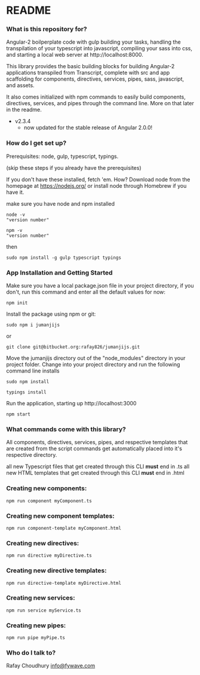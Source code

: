 # README #

### What is this repository for? ###

Angular-2 boilperplate code with gulp building your tasks, handling the transpilation of your typescript into javascript, compiling your sass into css, and starting a local web server at http://localhost:8000. 

This library provides the basic building blocks for building Angular-2 applications transpiled from Transcript, complete with src and app scaffolding for components, directives, services, pipes, sass, javascript, and assets. 

It also comes initialized with npm commands to easily build components, directives, services, and pipes through the command line. More on that later in the readme.

* v2.3.4
    - now updated for the stable release of Angular 2.0.0!

### How do I get set up? ###

Prerequisites: node, gulp, typescript, typings.

(skip these steps if you already have the prerequisites)

If you don't have these installed, fetch 'em. 
How? Download node from the homepage at https://nodejs.org/ or install node through Homebrew if you have it. 

make sure you have node and npm installed
```
node -v
"version number"
```
```
npm -v
"version number"
```
then
```
sudo npm install -g gulp typescript typings
```

### App Installation and Getting Started ###
Make sure you have a local package.json file in your project directory, if you don't, run this command and enter all the default values for now:
```
npm init
```
Install the package using npm or git:
```
sudo npm i jumanjijs
```
or
```
git clone git@bitbucket.org:rafay826/jumanjijs.git
```
Move the jumanjijs directory out of the "node_modules" directory in your project folder. Change into your project directory and run the following command line installs
```
sudo npm install
```
```
typings install
```
Run the application, starting up http://localhost:3000
```
npm start
```

### What commands come with this library? ###

All components, directives, services, pipes, and respective templates that are created from the script commands get automatically placed into it's respective directory.

all new Typescript files that get created through this CLI **must** end in .ts
all new HTML templates that get created through this CLI **must** end in .html

### Creating new components: ###
```
npm run component myComponent.ts
```

### Creating new component templates: ###
```
npm run component-template myComponent.html
```

### Creating new directives: ###
```
npm run directive myDirective.ts
```

### Creating new directive templates: ###
```
npm run directive-template myDirective.html
```

### Creating new services: ###
```
npm run service myService.ts
```

### Creating new pipes: ###
```
npm run pipe myPipe.ts
```

### Who do I talk to? ###

Rafay Choudhury
info@fywave.com